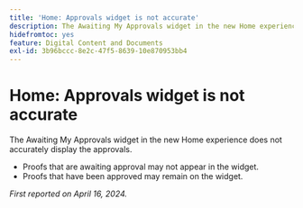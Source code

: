 ```yaml
---
title: 'Home: Approvals widget is not accurate'
description: The Awaiting My Approvals widget in the new Home experience does not accurately display the approvals.
hidefromtoc: yes
feature: Digital Content and Documents
exl-id: 3b96bccc-8e2c-47f5-8639-10e870953bb4
---
```

# Home: Approvals widget is not accurate

<!--

>[!NOTE]
>
>This issue was fixed on May 2, 2024.

 WF, WFP-->

The Awaiting My Approvals widget in the new Home experience does not accurately display the approvals.

* Proofs that are awaiting approval may not appear in the widget.
* Proofs that have been approved may remain on the widget.

_First reported on April 16, 2024._
